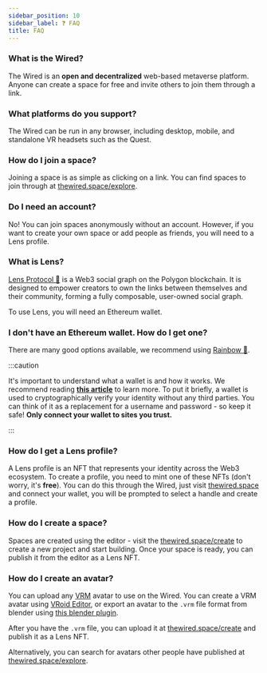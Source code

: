 ```yaml
---
sidebar_position: 10
sidebar_label: ❓ FAQ
title: FAQ
---
```


### What is the Wired?

The Wired is an **open and decentralized** web-based metaverse platform. Anyone can create a space for free and invite others to join them through a link.

### What platforms do you support?

The Wired can be run in any browser, including desktop, mobile, and standalone VR headsets such as the Quest.

### How do I join a space?

Joining a space is as simple as clicking on a link. You can find spaces to join through at [thewired.space/explore](https://www.thewired.space/explore).

### Do I need an account?

No! You can join spaces anonymously without an account. However, if you want to create your own space or add people as friends, you will need to a Lens profile.

### What is Lens?

[Lens Protocol 🌿](https://lens.xyz/) is a Web3 social graph on the Polygon blockchain. It is designed to empower creators to own the links between themselves and their community, forming a fully composable, user-owned social graph.

To use Lens, you will need an Ethereum wallet.

### I don't have an Ethereum wallet. How do I get one?

There are many good options available, we recommend using [Rainbow 🌈](https://rainbow.me/).

:::caution

It's important to understand what a wallet is and how it works. We recommend reading **[this article](https://learn.rainbow.me/crypto-and-wallets)** to learn more. To put it briefly, a wallet is used to cryptographically verify your identity without any third parties. You can think of it as a replacement for a username and password - so keep it safe! **Only connect your wallet to sites you trust.**

:::

### How do I get a Lens profile?

A Lens profile is an NFT that represents your identity across the Web3 ecosystem. To create a profile, you need to mint one of these NFTs (don't worry, it's **free**). You can do this through the Wired, just visit [thewired.space](https://www.thewired.space) and connect your wallet, you will be prompted to select a handle and create a profile.

### How do I create a space?

Spaces are created using the editor - visit the [thewired.space/create](https://www.thewired.space/create) to create a new project and start building. Once your space is ready, you can publish it from the editor as a Lens NFT.

### How do I create an avatar?

You can upload any [VRM](https://vrm.dev/) avatar to use on the Wired. You can create a VRM avatar using [VRoid Editor](https://vroid.com/editor/en), or export an avatar to the `.vrm` file format from blender using [this blender plugin](https://github.com/saturday06/VRM_Addon_for_Blender).

After you have the `.vrm` file, you can upload it at [thewired.space/create](https://www.thewired.space/create) and publish it as a Lens NFT.

Alternatively, you can search for avatars other people have published at [thewired.space/explore](https://www.thewired.space/explore).
